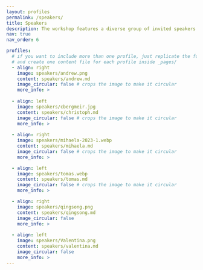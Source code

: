 ```yaml
---
layout: profiles
permalink: /speakers/
title: Speakers 
description: The workshop features a diverse group of invited speakers who will deliver keynote talks.
nav: true
nav_order: 6

profiles:
  # if you want to include more than one profile, just replicate the following block
  # and create one content file for each profile inside _pages/
  - align: right
    image: speakers/andrew.png
    content: speakers/andrew.md 
    image_circular: false # crops the image to make it circular
    more_info: >
      
  - align: left 
    image: speakers/cbergmeir.jpg
    content: speakers/christoph.md 
    image_circular: false # crops the image to make it circular
    more_info: >
      
  - align: right
    image: speakers/mihaela-2023-1.webp
    content: speakers/mihaela.md
    image_circular: false # crops the image to make it circular
    more_info: >

  - align: left 
    image: speakers/tomas.webp
    content: speakers/tomas.md 
    image_circular: false # crops the image to make it circular
    more_info: >

  - align: right 
    image: speakers/qingsong.png
    content: speakers/qingsong.md 
    image_circular: false 
    more_info: >
      
  - align: left 
    image: speakers/Valentina.png
    content: speakers/valentina.md 
    image_circular: false 
    more_info: >
---
```

